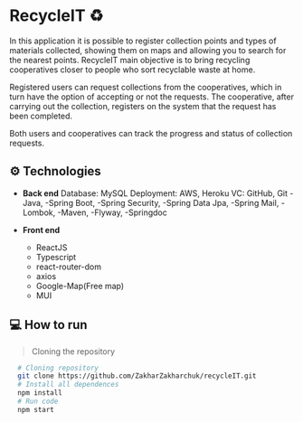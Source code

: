 # RecycleIT ♻️

In this application it is possible to register collection points and types of materials collected, showing them on maps and allowing you to search for the nearest points. RecycleIT main objective is to bring recycling cooperatives closer to people who sort recyclable waste at home.

Registered users can request collections from the cooperatives, which in turn have the option of accepting or not the requests.
The cooperative, after carrying out the collection, registers on the system that the request has been completed.

Both users and cooperatives can track the progress and status of collection requests.

## ⚙ Technologies
  - **Back end**
    Database: MySQL
    Deployment: AWS, Heroku
    VC: GitHub, Git
    -Java, 
    -Spring Boot, 
    -Spring Security, 
    -Spring Data Jpa, 
    -Spring Mail,
    -Lombok, 
    -Maven, 
    -Flyway, 
    -Springdoc
  
  - **Front end**
    - ReactJS
    - Typescript
    - react-router-dom
    - axios
    - Google-Map(Free map)
    - MUI
  
## 💻 How to run

> Cloning the repository
  ```bash
    # Cloning repository
    git clone https://github.com/ZakharZakharchuk/recycleIT.git
    # Install all dependences
    npm install
    # Run code
    npm start
  ```

